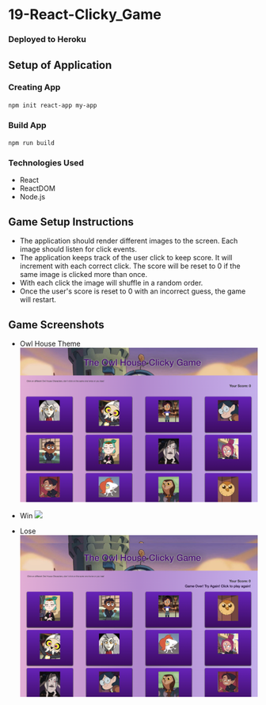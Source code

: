# 19-React-Clicky_Game

### Deployed to Heroku

## Setup of Application

### Creating App

  `npm init react-app my-app`

### Build App

  `npm run build`

### Technologies Used
- React
- ReactDOM
- Node.js

## Game Setup Instructions
- The application should render different images to the screen. Each image should listen for click events.
- The application keeps track of the user click to keep score. It will increment with each correct click. The score will be reset to 0 if the same image is clicked more than once.
- With each click the image will shuffle in a random order.
- Once the user's score is reset to 0 with an incorrect guess, the game will restart.

## Game Screenshots
* Owl House Theme
![](assets/images/owlhouse.png)

* Win
![](../images/won.png)

* Lose
![](public/assets/images/lose.png)
